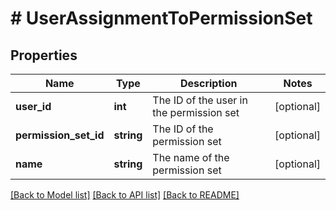# # UserAssignmentToPermissionSet

## Properties

Name | Type | Description | Notes
------------ | ------------- | ------------- | -------------
**user_id** | **int** | The ID of the user in the permission set | [optional]
**permission_set_id** | **string** | The ID of the permission set | [optional]
**name** | **string** | The name of the permission set | [optional]

[[Back to Model list]](../../README.md#models) [[Back to API list]](../../README.md#endpoints) [[Back to README]](../../README.md)
